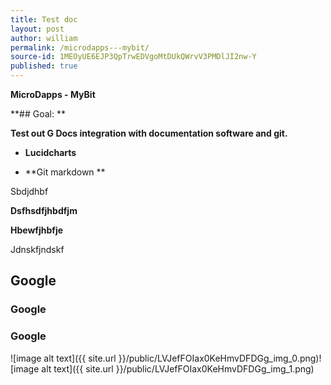 ```yaml
---
title: Test doc
layout: post
author: william
permalink: /microdapps---mybit/
source-id: 1MEOyUE6EJP3QpTrwEDVgoMtDUkQWrvV3PMDlJI2nw-Y
published: true
---
```

**MicroDapps - MyBit**

**## Goal: **

**Test out G Docs integration with documentation software and git.**

* **Lucidcharts**

* **Git markdown **

Sbdjdhbf

**Dsfhsdfjhbdfjm**

**Hbewfjhbfje**

Jdnskfjndskf

<!-- fkdjsbfdsj -->

## Google

### Google

### Google

![image alt text]({{ site.url }}/public/LVJefFOIax0KeHmvDFDGg_img_0.png)![image alt text]({{ site.url }}/public/LVJefFOIax0KeHmvDFDGg_img_1.png)

